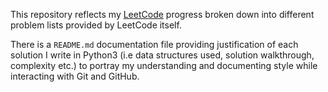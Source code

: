 This repository reflects my [LeetCode](https://leetcode.com/moonscape09/) progress broken down into different problem lists provided by LeetCode itself.

There is a <code>README.md</code> documentation file providing justification of each solution I write in Python3 (i.e data structures used, solution walkthrough, complexity etc.) to portray my understanding and documenting style while interacting with Git and GitHub.
